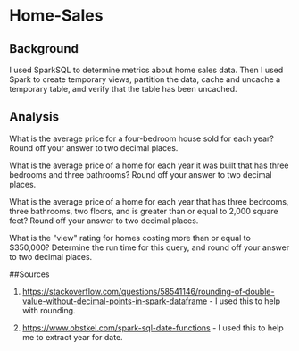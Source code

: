 # Home-Sales

## Background
I used SparkSQL to determine metrics about home sales data.  Then I used Spark to create temporary views, partition the data, cache and uncache a temporary table, and verify that the table has been uncached.

## Analysis
What is the average price for a four-bedroom house sold for each year? Round off your answer to two decimal places.

What is the average price of a home for each year it was built that has three bedrooms and three bathrooms? Round off your answer to two decimal places.

What is the average price of a home for each year that has three bedrooms, three bathrooms, two floors, and is greater than or equal to 2,000 square feet? Round off your answer to two decimal places.

What is the "view" rating for homes costing more than or equal to $350,000? Determine the run time for this query, and round off your answer to two decimal places.

##Sources
1. https://stackoverflow.com/questions/58541146/rounding-of-double-value-without-decimal-points-in-spark-dataframe - I used this to help with rounding.

2. https://www.obstkel.com/spark-sql-date-functions - I used this to help me to extract year for date.
